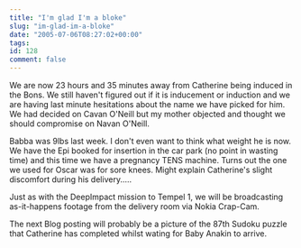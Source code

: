 ```yaml
---
title: "I'm glad I'm a bloke"
slug: "im-glad-im-a-bloke"
date: "2005-07-06T08:27:02+00:00"
tags:
id: 128
comment: false
---
```


We are now 23 hours and 35 minutes away from Catherine being induced in the Bons. We still haven't figured out if it is inducement or induction and we are having last minute hesitations about the name we have picked for him. We had decided on Cavan O'Neill but my mother objected and thought we should compromise on Navan O'Neill. 

Babba was 9lbs last week. I don't even want to think what weight he is now. We have the Epi booked for insertion in the car park (no point in wasting time) and this time we have a pregnancy TENS machine. Turns out the one we used for Oscar was for sore knees. Might explain Catherine's slight discomfort during his delivery.....

Just as with the DeepImpact mission to Tempel 1, we will be broadcasting as-it-happens footage from the delivery room via Nokia Crap-Cam.

The next Blog posting will probably be a picture of the 87th Sudoku puzzle that Catherine has completed whilst wating for Baby Anakin to arrive.

<span class="technoratitag"> [](http://www.technorati.com/tags/conoroneill) [](http://www.technorati.com/tags/pregnancy) [](http://www.technorati.com/tags/bons)</span>
